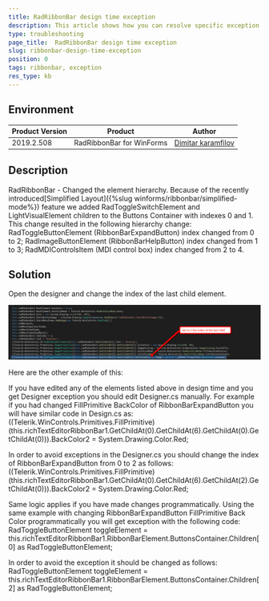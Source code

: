 ```yaml
---
title: RadRibbonBar design time exception
description: This article shows how you can resolve specific exception
type: troubleshooting
page_title:  RadRibbonBar design time exception
slug: ribbonbar-design-time-exception
position: 0
tags: ribbonbar, exception
res_type: kb
---
```


## Environment
 
|Product Version|Product|Author|
|----|----|----|
|2019.2.508|RadRibbonBar for WinForms|[Dimitar karamfilov](https://www.telerik.com/blogs/author/dimitar-karamfilov)|

## Description
 
RadRibbonBar - Changed the element hierarchy. Because of the recently introduced[Simplified Layout]({%slug winforms/ribbonbar/simplified-mode%}) feature we added RadToggleSwitchElement and LightVisualElement children to the Buttons Container with indexes 0 and 1. This change resulted in the following hierarchy change: RadToggleButtonElement (RibbonBarExpandButton) index changed from 0 to 2; RadImageButtonElement (RibbonBarHelpButton) index changed from 1 to 3; RadMDIControlsItem (MDI control box) index changed from 2 to 4. 

## Solution

Open the designer and change the index of the last child element.

![](images/ribbonbar-design-time-exception.png)

Here are the other example of this:

If you have edited any of the elements listed above in design time and you get Designer exception you should edit Designer.cs manually.
For example if you had changed FillPrimitive BackColor of RibbonBarExpandButton you will have similar code in Design.cs as:
((Telerik.WinControls.Primitives.FillPrimitive)(this.richTextEditorRibbonBar1.GetChildAt(0).GetChildAt(6).GetChildAt(0).GetChildAt(0))).BackColor2 = System.Drawing.Color.Red;

In order to avoid exceptions in the Designer.cs you should change the index of RibbonBarExpandButton from 0 to 2 as follows:
((Telerik.WinControls.Primitives.FillPrimitive)(this.richTextEditorRibbonBar1.GetChildAt(0).GetChildAt(6).GetChildAt(2).GetChildAt(0))).BackColor2 = System.Drawing.Color.Red;

Same logic applies if you have made changes programmatically. Using the same example with changing RibbonBarExpandButton FillPrimitive Back Color programmatically you will get exception with the following code:
RadToggleButtonElement toggleElement = this.richTextEditorRibbonBar1.RibbonBarElement.ButtonsContainer.Children[0] as RadToggleButtonElement;

In order to avoid the exception it should be changed as follows:
RadToggleButtonElement toggleElement = this.richTextEditorRibbonBar1.RibbonBarElement.ButtonsContainer.Children[2] as RadToggleButtonElement;

